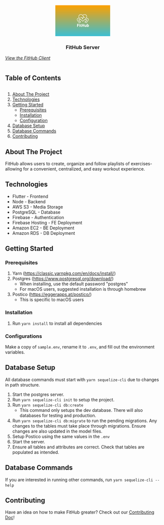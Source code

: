 <!-- HEADER -->
<br />
<p align="center">
  <a href="https://github.com/ubclaunchpad/workoutpersonalizer-backend">
    <img src="src/main/assets/FitHubLogo.png" alt="Logo" height="100" resize>
  </a>

  <h3 align="center">FitHub Server</h3>
  <a href="https://github.com/ubclaunchpad/workoutpersonalizer-frontend"> <i> View the FitHub Client </i> </a>

</p>


<!-- TABLE OF CONTENTS -->
  <h2 style="display: inline-block">Table of Contents</h2>
  <ol>
    <li><a href="#about-the-project">About The Project</a></li>
    <li><a href="#technologies">Technologies</a></li>
    <li>
      <a href="#getting-started">Getting Started</a>
      <ul>
        <li><a href="#prerequisites">Prerequisites</a></li>
        <li><a href="#installation">Installation</a></li>
        <li><a href="#configuration">Configuration</a></li>
      </ul>
    </li>
    <li><a href="#database-setup">Database Setup</a></li>
    <li><a href="#database-commands">Database Commands</a></li>
    <li><a href="#contributing">Contributing</a></li>
  </ol>

<!-- ABOUT THE PROJECT -->
## About The Project
FitHub allows users to create, organize and follow playlists of exercises- allowing for a convenient, centralized, and easy workout experience.

<!-- TECHNOLOGIES -->
## Technologies
* Flutter - Frontend
* Node - Backend
* AWS S3 - Media Storage 
* PostgreSQL - Database
* Firebase - Authentication
* Firebase Hosting - FE Deployment
* Amazon EC2 - BE Deployment
* Amazon RDS - DB Deployment

<!-- GETTING STARTED -->
## Getting Started
### Prerequisites

1. Yarn (https://classic.yarnpkg.com/en/docs/install/)
2. Postgres (https://www.postgresql.org/download/)
   - When installing, use the default password "postgres"
   - For macOS users, suggested installation is through homebrew
3. Postico (https://eggerapps.at/postico/)
   - This is specific to macOS users

### Installation

1. Run `yarn install` to install all dependencies

### Configurations

Make a copy of `sample.env`, rename it to `.env`, and fill out the environment variables.

<!-- DATABASE SETUP -->
## Database Setup

All database commands must start with `yarn sequelize-cli` due to changes in path structure.

1. Start the postgres server.
2. Run `yarn sequelize-cli init` to setup the project.
3. Run `yarn sequelize-cli db:create`
   - This command only setups the dev database. There will also databases for testing and production.
4. Run `yarn sequelize-cli db:migrate` to run the pending migrations. Any changes to the tables must take place through migrations.
   Ensure changes are also updated in the model files.
5. Setup Postico using the same values in the `.env`
6. Start the server.
7. Ensure all tables and attributes are correct. Check that tables are populated as intended.

<!-- DATABASE COMMANDS -->
## Database Commands
If you are interested in running other commands, run `yarn sequelize-cli --help`

<!-- CONTRIBUTING -->
## Contributing
Have an idea on how to make FitHub greater? Check out our
<a href="https://github.com/ubclaunchpad/workoutpersonalizer-backend/blob/main/CONTRIBUTING.md"> Contributing Doc</a>!
